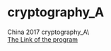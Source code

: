 # cryptography_A
China 2017 cryptography_A\\\
[The Link of the program](http://www.sklois.cn/CryptoMath/jsst/201606/W020170626396203956043.zip)
